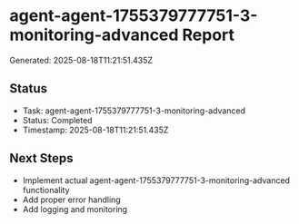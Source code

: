 # agent-agent-1755379777751-3-monitoring-advanced Report

Generated: 2025-08-18T11:21:51.435Z

## Status
- Task: agent-agent-1755379777751-3-monitoring-advanced
- Status: Completed
- Timestamp: 2025-08-18T11:21:51.435Z

## Next Steps
- Implement actual agent-agent-1755379777751-3-monitoring-advanced functionality
- Add proper error handling
- Add logging and monitoring
